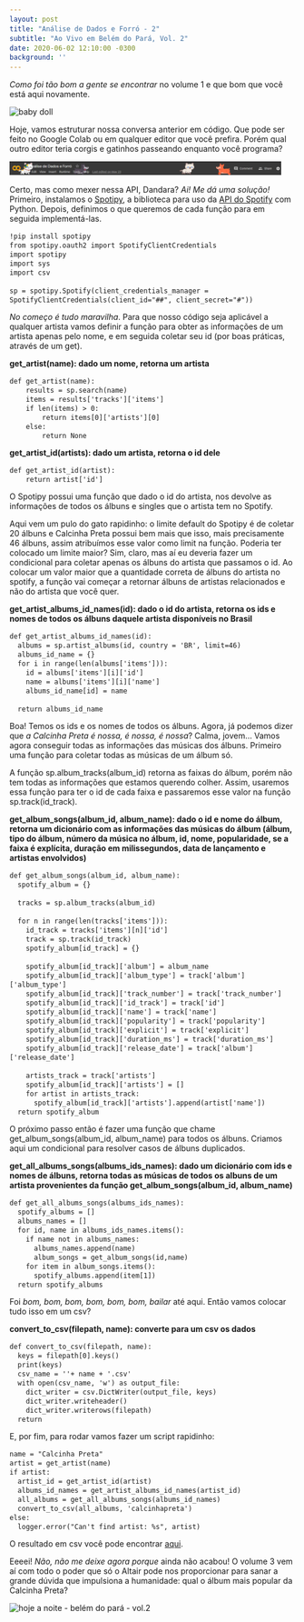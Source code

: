 ```yaml
---
layout: post
title: "Análise de Dados e Forró - 2"
subtitle: "Ao Vivo em Belém do Pará, Vol. 2"
date: 2020-06-02 12:10:00 -0300
background: ''
---
```


*Como foi tão bom a gente se encontrar* no volume 1 e que bom que você está aqui novamente.

![baby doll](https://thumbs.gfycat.com/CreativeGrandAfricanpiedkingfisher.webp)

 Hoje, vamos estruturar nossa conversa anterior em código. Que pode ser feito no Google Colab ou em qualquer editor que você prefira. Porém qual outro editor teria corgis e gatinhos passeando enquanto você programa?

<img src="/img/forroedados/image01.png" width="95%">

Certo, mas como mexer nessa API, Dandara? *Ai! Me dá uma solução!* Primeiro, instalamos o [Spotipy](https://spotipy.readthedocs.io/en/2.12.0/), a biblioteca para uso da [API do Spotify](https://developer.spotify.com/documentation/web-api/reference/) com Python. Depois, definimos o que queremos de cada função para em seguida implementá-las.

``` 
!pip install spotipy
from spotipy.oauth2 import SpotifyClientCredentials
import spotipy
import sys
import csv
 
sp = spotipy.Spotify(client_credentials_manager = SpotifyClientCredentials(client_id="##", client_secret="#"))
``` 

*No começo é tudo maravilha*. Para que nosso código seja aplicável a qualquer artista vamos definir a função para obter as informações de um artista apenas pelo nome, e em seguida coletar seu id (por boas práticas, através de um get).

**get_artist(name): dado um nome, retorna um artista**

```
def get_artist(name):
    results = sp.search(name)
    items = results['tracks']['items']
    if len(items) > 0:
        return items[0]['artists'][0]
    else:
        return None
```

**get_artist_id(artists): dado um artista, retorna o id dele**

```
def get_artist_id(artist):
    return artist['id']
```

O Spotipy possui uma função que dado o id do artista, nos devolve as informações de todos os álbuns e singles que o artista tem no Spotify. 

Aqui vem um pulo do gato rapidinho: o limite default do Spotipy é de coletar 20 álbuns e Calcinha Preta possui bem mais que isso, mais precisamente 46 álbuns, assim atribuímos esse valor como limit na função. Poderia ter colocado um limite maior? Sim, claro, mas aí eu deveria fazer um condicional para coletar apenas os álbuns do artista que passamos o id. Ao colocar um valor maior que a quantidade correta de álbuns do artista no spotify, a função vai começar a retornar álbuns de artistas relacionados e não do artista que você quer. 

**get_artist_albums_id_names(id): dado o id do artista, retorna os ids e nomes de todos os álbuns daquele artista disponíveis no Brasil**

```
def get_artist_albums_id_names(id):
  albums = sp.artist_albums(id, country = 'BR', limit=46)
  albums_id_name = {}
  for i in range(len(albums['items'])):
    id = albums['items'][i]['id']
    name = albums['items'][i]['name']
    albums_id_name[id] = name
 
  return albums_id_name
```

Boa! Temos os ids e os nomes de todos os álbuns. Agora,  já podemos dizer que *a Calcinha Preta é nossa, é nossa, é nossa*? Calma, jovem… Vamos agora conseguir todas as informações das músicas dos álbuns. Primeiro uma função para coletar todas as músicas de um álbum só.

A função sp.album_tracks(album_id) retorna as faixas do álbum, porém não tem todas as informações que estamos querendo colher. Assim, usaremos essa função para ter o id de cada faixa e passaremos esse valor na função sp.track(id_track).


**get_album_songs(album_id, album_name): dado o id e nome do álbum, retorna um dicionário com as informações das músicas do álbum (álbum, tipo do álbum, número da música no álbum, id, nome, popularidade, se a faixa é explícita, duração em milissegundos, data de lançamento e artistas envolvidos)**

```
def get_album_songs(album_id, album_name):
  spotify_album = {}
 
  tracks = sp.album_tracks(album_id)
  
  for n in range(len(tracks['items'])):
    id_track = tracks['items'][n]['id']
    track = sp.track(id_track)
    spotify_album[id_track] = {}
    
    spotify_album[id_track]['album'] = album_name
    spotify_album[id_track]['album_type'] = track['album']['album_type']
    spotify_album[id_track]['track_number'] = track['track_number']
    spotify_album[id_track]['id_track'] = track['id']
    spotify_album[id_track]['name'] = track['name']
    spotify_album[id_track]['popularity'] = track['popularity']
    spotify_album[id_track]['explicit'] = track['explicit']
    spotify_album[id_track]['duration_ms'] = track['duration_ms']
    spotify_album[id_track]['release_date'] = track['album']['release_date']
 
    artists_track = track['artists']
    spotify_album[id_track]['artists'] = []
    for artist in artists_track:
      spotify_album[id_track]['artists'].append(artist['name'])
  return spotify_album

```
O próximo passo então é fazer uma função que chame get_album_songs(album_id, album_name) para todos os álbuns. Criamos aqui um condicional para resolver casos de álbuns duplicados.

**get_all_albums_songs(albums_ids_names): dado um dicionário com ids e nomes de álbuns, retorna todas as músicas de todos os albuns de um artista provenientes da função get_album_songs(album_id, album_name)**

```
def get_all_albums_songs(albums_ids_names):
  spotify_albums = []
  albums_names = []
  for id, name in albums_ids_names.items():
    if name not in albums_names:
      albums_names.append(name)
      album_songs = get_album_songs(id,name) 
    for item in album_songs.items():
      spotify_albums.append(item[1]) 
  return spotify_albums
```

Foi *bom, bom, bom, bom, bom, bom, bailar* até aqui. Então vamos colocar tudo isso em um csv?

**convert_to_csv(filepath, name): converte para um csv os dados**

```
def convert_to_csv(filepath, name):
  keys = filepath[0].keys()
  print(keys)
  csv_name = ''+ name + '.csv'
  with open(csv_name, 'w') as output_file:
    dict_writer = csv.DictWriter(output_file, keys)
    dict_writer.writeheader()
    dict_writer.writerows(filepath)
  return
```

E, por fim, para rodar vamos fazer um script rapidinho:

```
name = "Calcinha Preta"
artist = get_artist(name)    
if artist:
  artist_id = get_artist_id(artist)
  albums_id_names = get_artist_albums_id_names(artist_id)
  all_albums = get_all_albums_songs(albums_id_names)
  convert_to_csv(all_albums, 'calcinhapreta')   
else:
  logger.error("Can't find artist: %s", artist)
```

O resultado em csv você pode encontrar [aqui](https://drive.google.com/file/d/1ZN6iTZH3tq1MQcY1usL0s6cBE4EkBPgX/view?usp=sharing).

Eeeei! *Não, não me deixe agora porque* ainda não acabou! O volume 3 vem aí com todo o poder que só o Altair pode nos proporcionar para sanar a grande dúvida que impulsiona a humanidade: qual o álbum mais popular da Calcinha Preta?

![hoje a noite - belém do pará - vol.2](https://media.giphy.com/media/MEw48X9bUCPgFT0OLE/giphy.gif)